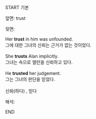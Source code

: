 START
기본

앞면:
trust


뒷면:
<div>Her <b>trust</b> in him was unfounded. </div><div>그에 대한 그녀의 신뢰는 근거가 없는 것이었다.</div><div><br></div><div><div>She <b>trusts</b> Alan implicitly. </div><div>그녀는 속으로 앨런을 신뢰하고 있다.</div></div><div><br></div><div><div>He <b>trusted</b> her judgement. </div><div>그는 그녀의 판단을 믿었다.</div></div><div><br></div><div>신뢰(하다) , 믿다</div>


해석:
<!--ID: 1746614454881-->
END